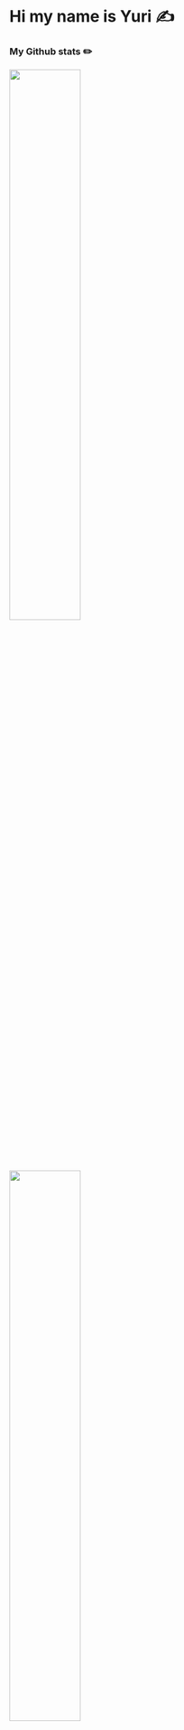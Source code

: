 # Hi my name is Yuri ✍️

### My Github stats ✏️
<div>
  <a href="https://github.com/ywrite">
    <img height="50%" src="https://github-readme-stats.vercel.app/api?username=ywrite&show_icons=true&theme=radical&include_all_commits=true&count_private=true&hide=issues,prs" />
    <img height="50%" src="https://github-readme-stats.vercel.app/api/top-langs/?username=ywrite&layout=compact&theme=radical" />
  </a>
</div>


### You can find me here  ✏️

<a href="mailto:yuried.cardoso@gmail.com">
  <img height="32" src="https://img.shields.io/badge/Gmail-D14836?style=for-the-badge&logo=gmail&logoColor=white">
</a>
<a href="https://www.instagram.com/_yuricardoso">
  <img height="32" src="https://img.shields.io/badge/Instagram-E4405F?style=for-the-badge&logo=instagram&logoColor=white">
</a>
<a href="https://www.linkedin.com/in/yurii-cardoso/">
  <img height="32" src="https://img.shields.io/badge/LinkedIn-0077B5?style=for-the-badge&logo=linkedin&logoColor=white">
</a>
